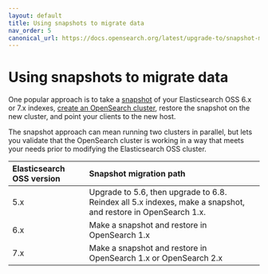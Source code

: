```yaml
---
layout: default
title: Using snapshots to migrate data
nav_order: 5
canonical_url: https://docs.opensearch.org/latest/upgrade-to/snapshot-migrate/
---
```


# Using snapshots to migrate data

One popular approach is to take a [snapshot]({{site.url}}{{site.baseurl}}/opensearch/snapshots/snapshot-restore) of your Elasticsearch OSS 6.x or 7.x indexes, [create an OpenSearch cluster]({{site.url}}{{site.baseurl}}/opensearch/install/), restore the snapshot on the new cluster, and point your clients to the new host.

The snapshot approach can mean running two clusters in parallel, but lets you validate that the OpenSearch cluster is working in a way that meets your needs prior to modifying the Elasticsearch OSS cluster.

Elasticsearch OSS version | Snapshot migration path
:--- | :--- 
5.x | Upgrade to 5.6, then upgrade to 6.8. Reindex all 5.x indexes, make a snapshot, and restore in OpenSearch 1.x.
6.x | Make a snapshot and restore in OpenSearch 1.x
7.x | Make a snapshot and restore in OpenSearch 1.x or OpenSearch 2.x
